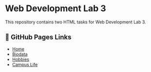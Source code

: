 # Web Development Lab 3

This repository contains two HTML tasks for Web Development Lab 3.

## 🔗 GitHub Pages Links

- [Home](http://127.0.0.1:5500/index.html)
- [Biodata](http://127.0.0.1:5500/biodata.html)
- [Hobbies](http://127.0.0.1:5500/hobbies.html)
- [Campus Life](http://127.0.0.1:5500/campus.html)
